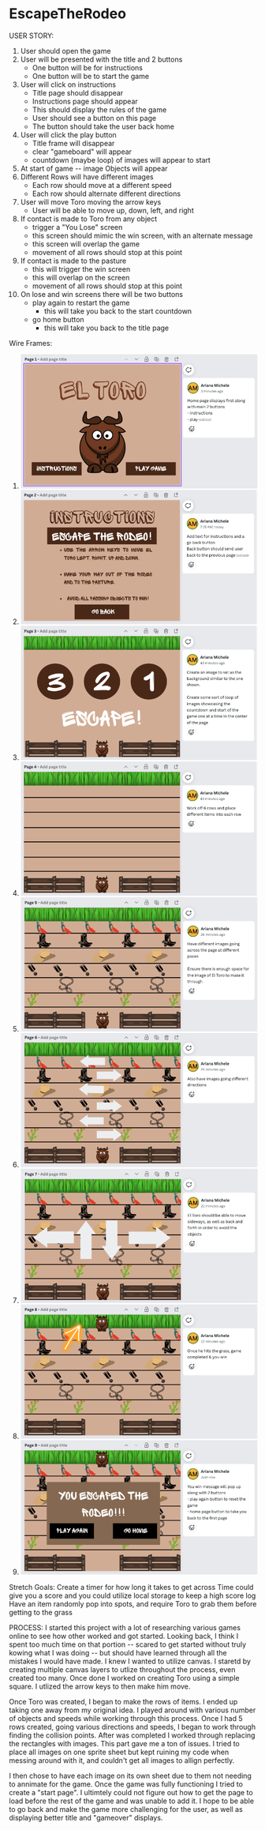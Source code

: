 # EscapeTheRodeo
USER STORY:
1. User should open the game
2. User will be presented with the title and 2 buttons
    - One button will be for instructions
    - One button will be to start the game
3. User will click on instructions
    - Title page should disappear
    - Instructions page should appear
    - This should display the rules of the game
    - User should see a button on this page
    - The button should take the user back home
4. User will click the play button
    - Title frame will disappear
    - clear "gameboard" will appear
    - countdown (maybe loop) of images will appear to start
5. At start of game -- image Objects will appear
6. Different Rows will have different images
    - Each row should move at a different speed
    - Each row should alternate different directions
7. User will move Toro moving the arrow keys
    - User will be able to move up, down, left, and right
8. If contact is made to Toro from any object
    - trigger a "You Lose" screen
    - this screen should mimic the win screen, with an alternate message
    - this screen will overlap the game
    - movement of all rows should stop at this point
9. If contact is made to the pasture
    - this will trigger the win screen
    - this will overlap on the screen 
    - movement of all rows should stop at this point
10. On lose and win screens there will be two buttons
    - play again to restart the game
        - this will take you back to the start countdown
    - go home button
        - this will take you back to the title page





Wire Frames:

1. ![](./Images/GameProjectPhotos/gamePhoto1.png)
2. ![](./Images/GameProjectPhotos/gamePhoto2.png)
3. ![](./Images/GameProjectPhotos/gamePhoto3.png)
4. ![](./Images/GameProjectPhotos/gamePhoto4.png)
5. ![](./Images/GameProjectPhotos/gamePhoto5.png)
6. ![](./Images/GameProjectPhotos/gamePhoto6.png)
7. ![](./Images/GameProjectPhotos/gamePhoto7.png)
8. ![](./Images/GameProjectPhotos/gamePhoto8.png)
9. ![](./Images/GameProjectPhotos/gamePhoto9.png)


Stretch Goals:
Create a timer for how long it takes to get across
Time could give you a score and you could utilize local storage to keep a high score log
Have an item randomly pop into spots, and require Toro to grab them before getting to the grass

PROCESS:
I started this project with a lot of researching various games online to see how other worked and got started. Looking back, I think I spent too much time on that portion -- scared to get started without truly kowing what I was doing -- but should have learned through all the mistakes I would have made. I knew I wanted to utilize canvas. I staretd by creating multiple canvas layers to utlize throughout the process, even created too many. Once done I worked on creating Toro using a simple square. I utlized the arrow keys to then make him move. 

Once Toro was created, I began to make the rows of items. I ended up taking one away from my original idea. I played around with various number of objects and speeds while working through this process.  Once I had 5 rows created, going various directions and speeds, I began to work through finding the collision points. After was completed I worked through replacing the rectangles with images. This part gave me a ton of issues. I tried to place all images on one sprite sheet but kept ruining my code when messing around with it, and couldn't get all images to allign perfectly. 

I then chose to have each image on its own sheet due to them not needing to annimate for the game. Once the game was fully functioning I tried to create a "start page". I ultimtely could not figure out how to get the page to load before the rest of the game and was unable to add it. I hope to be able to go back and make the game more challenging for the user, as well as displaying better title and "gameover" displays. 